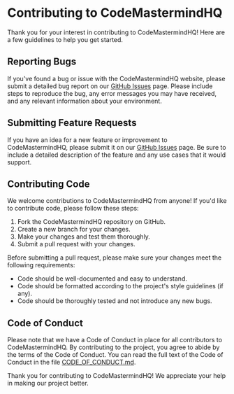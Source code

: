 
# Contributing to CodeMastermindHQ

Thank you for your interest in contributing to CodeMastermindHQ! Here are a few guidelines to help you get started.

## Reporting Bugs

If you've found a bug or issue with the CodeMastermindHQ website, please submit a detailed bug report on our [GitHub Issues](https://github.com/Ajay-Dhangar/CodeMastermindHQ/issues) page. Please include steps to reproduce the bug, any error messages you may have received, and any relevant information about your environment.

## Submitting Feature Requests

If you have an idea for a new feature or improvement to CodeMastermindHQ, please submit it on our [GitHub Issues](https://github.com/Ajay-Dhangar/CodeMastermindHQ/issues) page. Be sure to include a detailed description of the feature and any use cases that it would support.

## Contributing Code

We welcome contributions to CodeMastermindHQ from anyone! If you'd like to contribute code, please follow these steps:

1. Fork the CodeMastermindHQ repository on GitHub.
2. Create a new branch for your changes.
3. Make your changes and test them thoroughly.
4. Submit a pull request with your changes.

Before submitting a pull request, please make sure your changes meet the following requirements:

- Code should be well-documented and easy to understand.
- Code should be formatted according to the project's style guidelines (if any).
- Code should be thoroughly tested and not introduce any new bugs.

## Code of Conduct

Please note that we have a Code of Conduct in place for all contributors to CodeMastermindHQ. By contributing to the project, you agree to abide by the terms of the Code of Conduct. You can read the full text of the Code of Conduct in the file [CODE_OF_CONDUCT.md](https://github.com/Ajay-Dhangar/CodeMastermindHQ/blob/main/CODE_OF_CONDUCT.md).

Thank you for contributing to CodeMastermindHQ! We appreciate your help in making our project better.
